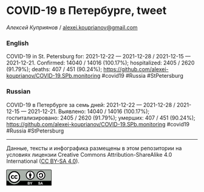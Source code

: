 COVID-19 в Петербурге, tweet
============================

*Алексей Куприянов* /
<a href="mailto:alexei.kouprianov@gmail.com" class="email">alexei.kouprianov@gmail.com</a>

### English

COVID-19 in St. Petersburg for: 2021-12-22 — 2021-12-28 / 2021-12-15 —
2021-12-21. Сonfirmed: 14040 / 14016 (100.17%); hospitalized: 2405 /
2620 (91.79%); deaths: 407 / 451 (90.24%);
<a href="https://github.com/alexei-kouprianov/COVID-19.SPb.monitoring" class="uri">https://github.com/alexei-kouprianov/COVID-19.SPb.monitoring</a>
\#covid19 \#Russia \#StPetersburg

### Russian

COVID-19 в Петербурге за семь дней: 2021-12-22 — 2021-12-28 / 2021-12-15
— 2021-12-21. Выявлено: 14040 / 14016 (100.17%); госпитализировано: 2405
/ 2620 (91.79%); умерших: 407 / 451 (90.24%);
<a href="https://github.com/alexei-kouprianov/COVID-19.SPb.monitoring" class="uri">https://github.com/alexei-kouprianov/COVID-19.SPb.monitoring</a>
\#covid19 \#Russia \#StPetersburg

------------------------------------------------------------------------

Данные, тексты и инфографика размещены в этом репозитории на условиях
лицензии Creative Commons Attribution-ShareAlike 4.0 International ([CC
BY-SA 4.0](https://creativecommons.org/licenses/by-sa/4.0/)).

![](../misc/CC-BY-SA-icon.png "CC-BY-SA")
